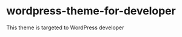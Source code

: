 wordpress-theme-for-developer
=============================

This theme is targeted to WordPress developer
